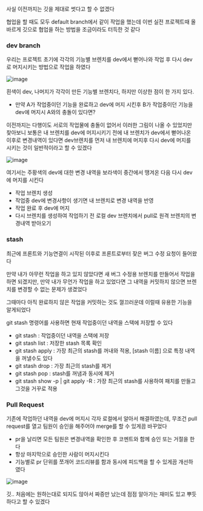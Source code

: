 사실 이전까지는 깃을 제대로 썻다고 할 수 없겠다

협업을 할 때도 모두 default branch에서 같이 작업을 했는데 이번 실전 프로젝트때 올바르게 깃으로 협업을 하는 방법을 조금이라도 터득한 것 같다

### dev branch

우리는 프로젝트 초기에 각각의 기능별 브렌치를 dev에서 뻗어나와 작업 후 다시 dev로 머지시키는 방법으로 작업을 하였다

![image](https://user-images.githubusercontent.com/76515226/141646211-ad93ef30-b6aa-49e2-9a77-ef8d0383126d.png)

흰색이 dev, 나머지가 각각이 만든 기능별 브렌치다, 하지만 이상한 점이 한 가지 있다.

- 만약 A가 작업중이던 기능을 완료하고 dev에 머지 시킨후 B가 작업중이던 기능을 dev에 머지시 A와의 충돌이 있다면?

이전까지는 다행이도 서로의 작업물에 충돌이 없어서 이러한 그림이 나올 수 있었지만 찾아보니 보통은 내 브렌치를 dev에 머지시키기 전에 내 브렌치가 dev에서 뻗어나온 이후로 변경내역이 있다면 dev브렌치를 먼저 내 브렌치에 머지후 다시 dev에 머지를 시키는 것이 일반적이라고 할 수 있겠다

![image](https://user-images.githubusercontent.com/76515226/141646421-a3ce1be0-c23d-4e85-9d19-08d98c860061.png)

여기서는 주황색의 dev에 대한 변경 내역을 보라색이 중간에서 땡겨온 다음 다시 dev에 머지를 시킨다

- 작업 브렌치 생성
- 작업중 dev에 변경사항이 생기면 내 브렌치로 변경 내역을 반영
- 작업 완료 후 dev에 머지
- 다시 브렌치를 생성하여 작업하기 전 로컬 dev 브렌치에서 pull로 원격 브렌치의 변경내역 받아오기

### stash

최근에 프론트와 기능연결이 시작된 이후로 프론트로부터 잦은 버그 수정 요청이 들어왔다

만약 내가 아무런 작업을 하고 있지 않았다면 새 버그 수정용 브렌치를 만들어서 작업을 하면 되겠지만, 만약 내가 무언가 작업을 하고 있었다면 그 내역을 커밋하지 않으면 브렌치를 변경할 수 없는 문제가 생겼었다

그때마다 아직 완료하지 않은 작업을 커밋하는 것도 껄끄러운데 이럴때 유용한 기능을 알게되었다

git stash 명령어를 사용하면 현재 작업중이던 내역을 스택에 저장할 수 있다

- git stash : 작업중이던 내역을 스택에 저장
- git stash list : 저장한 stash 목록 확인
- git stash apply : 가장 최근의 stash를 꺼내와 적용, [stash 이름] 으로 특정 내역을 꺼낼수도 있다
- git stash drop : 가장 최근의 stash를 제거
- git stash pop : stash를 꺼냄과 동시에 제거
- git stash show -p | git apply -R : 가장 최근의 stash를 사용하여 패치를 만들고 그것을 거꾸로 적용

### Pull Request

기존에 작업하던 내역을 dev에 머지시 각자 로컬에서 알아서 해결하였는데, 무조건 pull request를 열고 팀원이 승인을 해주어야 merge를 할 수 있게끔 바꾸었다

- pr을 날리면 모든 팀원은 변경내역을 확인한 후 코멘트와 함께 승인 또는 거절을 한다
- 항상 마지막으로 승인한 사람이 머지시킨다
- 기능별로 pr 단위를 쪼개어 코드리뷰를 함과 동시에 피드백을 할 수 있게끔 개선하였다

![image](https://user-images.githubusercontent.com/76515226/141647069-0765158b-a584-4c53-b653-c79b9fe82b73.png)

깃.. 처음에는 원하는대로 되지도 않아서 짜증만 났는데 점점 알아가는 재미도 있고 뿌듯하다고 할 수 있겠다